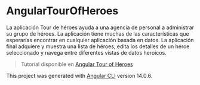 # AngularTourOfHeroes

La aplicación Tour de héroes ayuda a una agencia de personal a administrar su grupo de héroes. La aplicación tiene muchas de las características que esperarías encontrar en cualquier aplicación basada en datos. La aplicación final adquiere y muestra una lista de héroes, edita los detalles de un héroe seleccionado y navega entre diferentes vistas de datos heroicos.

> Tutorial disponible en [Angular Tour of Heroes](https://docs.angular.lat/tutorial)

This project was generated with [Angular CLI](https://github.com/angular/angular-cli) version 14.0.6.
